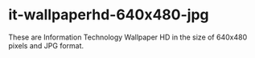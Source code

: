 # it-wallpaperhd-640x480-jpg
These are Information Technology Wallpaper HD in the size of 640x480 pixels and JPG format.
